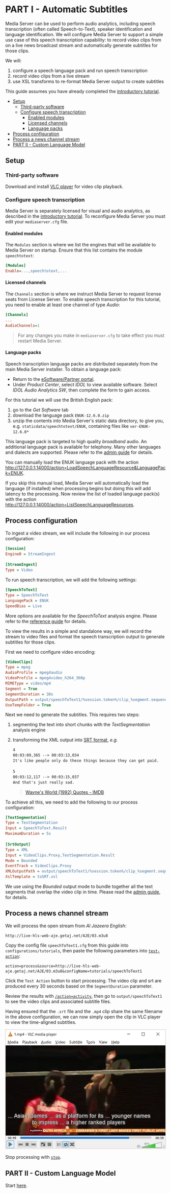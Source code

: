 # PART I - Automatic Subtitles

Media Server can be used to perform audio analytics, including speech transcription (often called Speech-to-Text), speaker identification and language identification.  We will configure Media Server to support a simple use case of this speech transcription capability: to record video clips from on a live news broadcast stream and automatically generate subtitles for those clips.

We will:

1. configure a speech language pack and run speech transcription
1. record video clips from a live stream
1. use XSL transforms to re-format Media Server output to create subtitles

This guide assumes you have already completed the [introductory tutorial](../../README.md#introduction).

<!-- TOC depthFrom:2 -->

- [Setup](#setup)
  - [Third-party software](#third-party-software)
  - [Configure speech transcription](#configure-speech-transcription)
    - [Enabled modules](#enabled-modules)
    - [Licensed channels](#licensed-channels)
    - [Language packs](#language-packs)
- [Process configuration](#process-configuration)
- [Process a news channel stream](#process-a-news-channel-stream)
- [PART II - Custom Language Model](#part-ii---custom-language-model)

<!-- /TOC -->

## Setup

### Third-party software

Download and install [VLC player](http://www.videolan.org/vlc/) for video clip playback.

### Configure speech transcription

Media Server is separately licensed for visual and audio analytics, as described in the [introductory tutorial](../../introduction/PART_I.md#enabling-analytics).  To reconfigure Media Server you must edit your `mediaserver.cfg` file.

#### Enabled modules

The `Modules` section is where we list the engines that will be available to Media Server on startup.  Ensure that this list contains the module `speechtotext`:

```ini
[Modules]
Enable=...,speechtotext,...
```

#### Licensed channels

The `Channels` section is where we instruct Media Server to request license seats from License Server.  To enable speech transcription for this tutorial, you need to enable at least one channel of type *Audio*:

```ini
[Channels]
...
AudioChannels=1
```

> For any changes you make in `mediaserver.cfg` to take effect you must restart Media Server.

#### Language packs

Speech transcription language packs are distributed separately from the main Media Server installer.  To obtain a language pack:

- Return to the [eSoftware/Partner portal](https://pdapi-web-pro.microfocus.com/evalportal/index.do).
- Under *Product Center*, select *IDOL* to view available software.  Select *IDOL Audio Analytics SW*, then complete the form to gain access.

For this tutorial we will use the British English pack:

1. go to the *Get Software* tab
1. download the language pack `ENUK-12.6.0.zip`
1. unzip the contents into Media Server's static data directory, to give you, e.g. `staticdata/speechtotext/ENUK`, containing files like `ver-ENUK-12.6.0*`

This language pack is targeted to high quality *broadband* audio.  An additional language pack is available for telephony.  Many other languages and dialects are supported.  Please refer to the [admin guide](https://www.microfocus.com/documentation/idol/IDOL_12_6/MediaServer_12.6_Documentation/Guides/html/English/#Appendixes/SpeechLanguages.htm) for details.

You can manually load the ENUK language pack with the action <http://127.0.0.1:14000/action=LoadSpeechLanguageResource&LanguagePack=ENUK>.

If you skip this manual load, Media Server will automatically load the language (if installed) when processing begins but doing this will add latency to the processing.  Now review the list of loaded language pack(s) with the action <http://127.0.0.1:14000/action=ListSpeechLanguageResources>.

## Process configuration

To ingest a video stream, we will include the following in our process configuration:

```ini
[Session]
Engine0 = StreamIngest

[StreamIngest]
Type = Video
```

To run speech transcription, we will add the following settings:

```ini
[SpeechToText]
Type = SpeechToText
LanguagePack = ENUK
SpeedBias = Live
```

More options are available for the *SpeechToText* analysis engine.  Please refer to the [reference guide](https://www.microfocus.com/documentation/idol/IDOL_12_6/MediaServer_12.6_Documentation/Help/index.html#Configuration/Analysis/SpeechToText/_SpeechToText.htm) for details.

To view the results in a simple and standalone way, we will record the stream to video files and format the speech transcription output to generate subtitles for those clips.

First we need to configure video encoding:

```ini
[VideoClips]
Type = mpeg
AudioProfile = mpeg4audio
VideoProfile = mpeg4video_h264_360p
MIMEType = video/mp4
Segment = True
SegmentDuration = 30s
OutputPath = output/speechToText1/%session.token%/clip_%segment.sequence%.mp4
UseTempFolder = True
```

Next we need to generate the subtitles.  This requires two steps:

1. segmenting the text into short chunks with the *TextSegmentation* analysis engine
1. transforming the XML output into [SRT format](https://en.wikipedia.org/wiki/SubRip#SubRip_text_file_format), *e.g.*

    ```txt
    4
    00:03:09,365 --> 00:03:13,034
    It's like people only do these things because they can get paid.

    5
    00:03:12,117 --> 00:03:15,037
    And that's just really sad.
    ```

    > [Wayne's World (1992) Quotes - IMDB](http://www.imdb.com/title/tt0105793/quotes)

To achieve all this, we need to add the following to our process configuration:

```ini
[TextSegmentation]
Type = TextSegmentation
Input = SpeechToText.Result
MaximumDuration = 5s

[SrtOutput]
Type = XML
Input = VideoClips.Proxy,TextSegmentation.Result
Mode = Bounded
EventTrack = VideoClips.Proxy
XMLOutputPath = output/speechToText1/%session.token%/clip_%segment.sequence%.srt
XslTemplate = toSRT.xsl
```

We use using the *Bounded* output mode to bundle together all the text segments that overlap the video clip in time.  Please read the [admin guide](https://www.microfocus.com/documentation/idol/IDOL_12_6/MediaServer_12.6_Documentation/Guides/html/English/#Operations/Outputs/IndexingModes_BoundedEvent.htm), for details.

## Process a news channel stream

We will process the open stream from *Al Jazeera English*:

``` url
http://live-hls-web-aje.getaj.net/AJE/03.m3u8
```

Copy the config file `speechToText1.cfg` from this guide into `configurations/tutorials`, then paste the following parameters into [`test-action`](http://127.0.0.1:14000/a=admin#page/console/test-action):

```url
action=process&source=http://live-hls-web-aje.getaj.net/AJE/03.m3u8&configName=tutorials/speechToText1
```

Click the `Test Action` button to start processing.  The video clip and srt are produced every 30 seconds based on the `SegmentDuration` parameter.

Review the results with [`/action=activity`](http://127.0.0.1:14000/a=activity), then go to `output/speechToText1` to see the video clips and associated subtitle files.

Having ensured that the `.srt` file and the `.mp4` clip share the same filename in the above configuration, we can now simply open the clip in VLC player to view the time-aligned subtitles.

![news-srt](./figs/news-srt.png)

Stop processing with [`stop`](http://127.0.0.1:14000/a=queueInfo&queueAction=stop&queueName=process).

## PART II - Custom Language Model

Start [here](PART_II.md).
